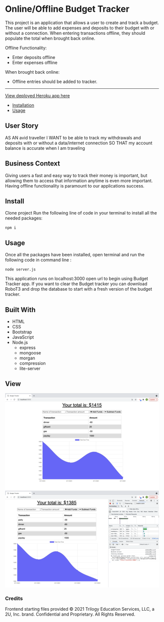# Online/Offline Budget Tracker

This project is an application that allows a user to create and track a budget. The user will be able to add expenses and deposits to their budget with or without a connection. When entering transactions offline, they should populate the total when brought back online.

Offline Functionality:

- Enter deposits offline
- Enter expenses offline

When brought back online:

- Offline entries should be added to tracker.

---

[View deployed Heroku app here](https://desolate-taiga-28989.herokuapp.com/)
- [Installation](#install)
- [Usage](#usage)

## User Story

AS AN avid traveller
I WANT to be able to track my withdrawals and deposits with or without a data/internet connection
SO THAT my account balance is accurate when I am traveling

## Business Context

Giving users a fast and easy way to track their money is important, but allowing them to access that information anytime is even more important. Having offline functionality is paramount to our applications success.

## Install

Clone project
Run the following line of code in your terminal to install all the needed packages:

```
npm i
```

## Usage

Once all the packages have been installed, open terminal and run the following code in command line :

```
node server.js
```

This application runs on localhost:3000 open url to begin using Budget Tracker app. If you want to clear the Budget tracker you can download RoboT3 and drop the database to start with a fresh version of the budget tracker.

## Built With

- HTML
- CSS
- Bootstrap
- JavaScript
- Node.js
  - express
  - mongoose
  - morgan
  - compression
  - lite-server

## View


![Shot-1](images/budget_tracker.png)
![Shot-2](images/offline.png)

### Credits
Frontend starting files provided © 2021 Trilogy Education Services, LLC, a 2U, Inc. brand. Confidential and Proprietary. All Rights Reserved.
